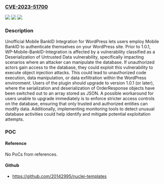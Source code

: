 ### [CVE-2023-51700](https://cve.mitre.org/cgi-bin/cvename.cgi?name=CVE-2023-51700)
![](https://img.shields.io/static/v1?label=Product&message=WP-Mobile-BankID-Integration&color=blue)
![](https://img.shields.io/static/v1?label=Version&message=%3C%201.0.1%20&color=brightgreen)
![](https://img.shields.io/static/v1?label=Vulnerability&message=CWE-502%3A%20Deserialization%20of%20Untrusted%20Data&color=brightgreen)

### Description

Unofficial Mobile BankID Integration for WordPress lets users employ Mobile BankID to authenticate themselves on your WordPress site. Prior to 1.0.1, WP-Mobile-BankID-Integration is affected by a vulnerability classified as a Deserialization of Untrusted Data vulnerability, specifically impacting scenarios where an attacker can manipulate the database. If unauthorized actors gain access to the database, they could exploit this vulnerability to execute object injection attacks. This could lead to unauthorized code execution, data manipulation, or data exfiltration within the WordPress environment.  Users of the plugin should upgrade to version 1.0.1 (or later), where the serialization and deserialization of OrderResponse objects have been switched out to an array stored as JSON.  A possible workaround for users unable to upgrade immediately is to enforce stricter access controls on the database, ensuring that only trusted and authorized entities can modify data. Additionally, implementing monitoring tools to detect unusual database activities could help identify and mitigate potential exploitation attempts.

### POC

#### Reference
No PoCs from references.

#### Github
- https://github.com/20142995/nuclei-templates

